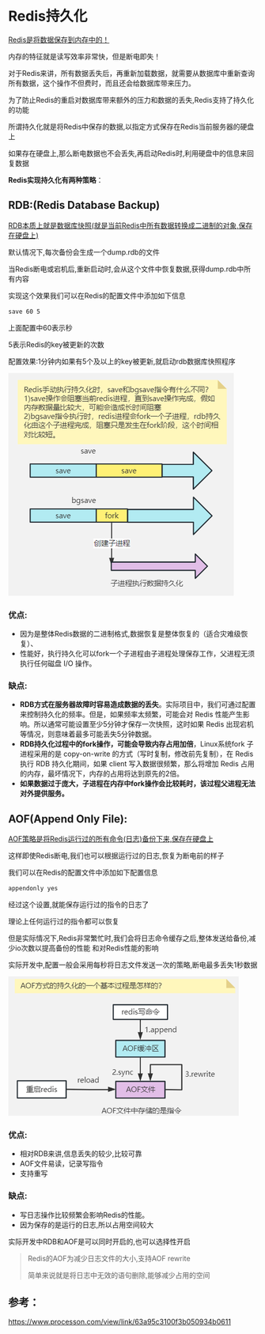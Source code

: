 # Redis持久化

<u>Redis是将数据保存到内存中的！</u>

内存的特征就是读写效率非常快，但是断电即失！

对于Redis来讲，所有数据丢失后，再重新加载数据，就需要从数据库中重新查询所有数据，这个操作不但费时，而且还会给数据库带来压力。

为了防止Redis的重启对数据库带来额外的压力和数据的丢失,Redis支持了持久化的功能

所谓持久化就是将Redis中保存的数据,以指定方式保存在Redis当前服务器的硬盘上

如果存在硬盘上,那么断电数据也不会丢失,再启动Redis时,利用硬盘中的信息来回复数据

**Redis实现持久化有两种策略**：

## RDB:(Redis Database Backup)

<u>RDB本质上就是数据库快照(就是当前Redis中所有数据转换成二进制的对象,保存在硬盘上)</u>

默认情况下,每次备份会生成一个dump.rdb的文件

当Redis断电或宕机后,重新启动时,会从这个文件中恢复数据,获得dump.rdb中所有内容

实现这个效果我们可以在Redis的配置文件中添加如下信息

```sh
save 60 5
```

上面配置中60表示秒

5表示Redis的key被更新的次数

配置效果:1分钟内如果有5个及以上的key被更新,就启动rdb数据库快照程序

![image-20230226171809778](images/image-20230226171809778.png)

### 优点:

* 因为是整体Redis数据的二进制格式,数据恢复是整体恢复的（适合灾难级恢复）、
* 性能好，执行持久化可以fork一个子进程由子进程处理保存工作，父进程无须执行任何磁盘 I/O 操作。

### 缺点:

* **RDB方式在服务器故障时容易造成数据的丢失**。实际项目中，我们可通过配置来控制持久化的频率。但是，如果频率太频繁，可能会对 Redis 性能产生影响。所以通常可能设置至少5分钟才保存一次快照，这时如果 Redis 出现宕机等情况，则意味着最多可能丢失5分钟数据。
* **RDB持久化过程中的fork操作，可能会导致内存占用加倍**，Linux系统fork 子进程采用的是 copy-on-write 的方式（写时复制，修改前先复制），在 Redis 执行 RDB 持久化期间，如果 client 写入数据很频繁，那么将增加 Redis 占用的内存，最坏情况下，内存的占用将达到原先的2倍。
* **如果数据过于庞大，子进程在内存中fork操作会比较耗时，该过程父进程无法对外提供服务。**

## AOF(Append Only File):

<u>AOF策略是将Redis运行过的所有命令(日志)备份下来,保存在硬盘上</u>

这样即使Redis断电,我们也可以根据运行过的日志,恢复为断电前的样子

我们可以在Redis的配置文件中添加如下配置信息

```sh
appendonly yes
```

经过这个设置,就能保存运行过的指令的日志了

理论上任何运行过的指令都可以恢复

但是实际情况下,Redis非常繁忙时,我们会将日志命令缓存之后,整体发送给备份,减少io次数以提高备份的性能 和对Redis性能的影响

实际开发中,配置一般会采用每秒将日志文件发送一次的策略,断电最多丢失1秒数据

![image-20230226171841645](images/image-20230226171841645.png)

### 优点:

- 相对RDB来讲,信息丢失的较少,比较可靠
- AOF文件易读，记录写指令
- 支持重写

### 缺点:

- 写日志操作比较频繁会影响Redis的性能。
- 因为保存的是运行的日志,所以占用空间较大

实际开发中RDB和AOF是可以同时开启的,也可以选择性开启



> Redis的AOF为减少日志文件的大小,支持AOF rewrite
>
> 简单来说就是将日志中无效的语句删除,能够减少占用的空间 

## 参考：

https://www.processon.com/view/link/63a95c3100f3b050934b0611